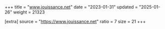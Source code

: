 +++
title = "www.jouissance.net"
date = "2023-01-31"
updated = "2025-01-26"
weight = 21323

[extra]
source = "https://www.jouissance.net"
ratio = 7
size = 21
+++
